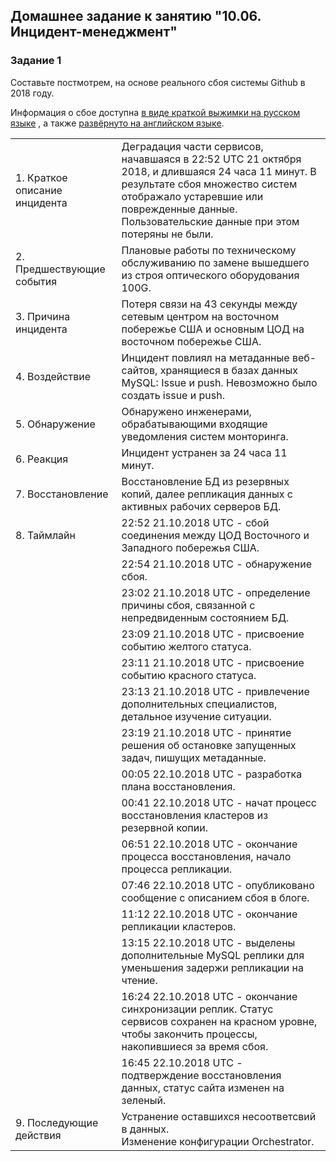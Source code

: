 ## Домашнее задание к занятию "10.06. Инцидент-менеджмент"

### Задание 1

Составьте постмотрем, на основе реального сбоя системы Github в 2018 году.

Информация о сбое доступна [в виде краткой выжимки на русском языке](https://habr.com/ru/post/427301/) , а
также [развёрнуто на английском языке](https://github.blog/2018-10-30-oct21-post-incident-analysis/).  

|       |       |
|:-------|:-------|
|1. Краткое описание инцидента  |Деградация части сервисов, начавшаяся в 22:52 UTC 21 октября 2018, и длившаяся 24 часа 11 минут. В результате сбоя множество систем отображало устаревшие или поврежденные данные. Пользовательские данные при этом потеряны не были.|
|2. Предшествующие события  |Плановые работы по техническому обслуживанию по замене вышедшего из строя оптического оборудования 100G.|
|3. Причина инцидента  |Потеря связи на 43 секунды между сетевым центром на восточном побережье США и основным ЦОД на восточном побережье США.|
|4. Воздействие        |Инцидент повлиял на метаданные веб-сайтов, хранящиеся в базах данных MySQL: Issue и push. Невозможно было создать issue и push.|
|5. Обнаружение        |Обнаружено инженерами, обрабатывающими входящие уведомления систем монторинга.|
|6. Реакция            |Инцидент устранен за 24 часа 11 минут.|
|7. Восстановление     |Восстановление БД из резервных копий, далее репликация данных с активных рабочих серверов БД.|
|8. Таймлайн           |22:52 21.10.2018 UTC - сбой соединения между ЦОД Восточного и Западного побережья США.|
|                      |22:54 21.10.2018 UTC - обнаружение сбоя. |
|                      |23:02 21.10.2018 UTC - определение причины сбоя, связанной с непредвиденным состоянием БД. |
|                      |23:09 21.10.2018 UTC - присвоение событию желтого статуса.|
|                      |23:11 21.10.2018 UTC - присвоение событию красного статуса.|
|                      |23:13 21.10.2018 UTC - привлечение дополнительных специалистов, детальное изучение ситуации.|
|                      |23:19 21.10.2018 UTC - принятие решения об остановке запущенных задач, пишущих метаданные.|
|                      |00:05 22.10.2018 UTC - разработка плана восстановления.|
|                      |00:41 22.10.2018 UTC - начат процесс восстановления кластеров из резервной копии.|
|                      |06:51 22.10.2018 UTC - окончание процесса восстановления, начало процесса репликации.|
|                      |07:46 22.10.2018 UTC - опубликовано сообщение с описанием сбоя в блоге.|
|                      |11:12 22.10.2018 UTC - окончание репликации кластеров.|
|                      |13:15 22.10.2018 UTC - выделены дополнительные MySQL реплики для уменьшения задержи репликации на чтение.|
|                      |16:24 22.10.2018 UTC - окончание синхронизации реплик. Статус сервисов сохранен на красном уровне, чтобы закончить процессы, накопившиеся за время сбоя.|
|                      |16:45 22.10.2018 UTC - подтверждение восстановления данных, статус сайта изменен на зеленый.|
|9. Последующие действия|Устранение оставшихся несоответсвий в данных.  <br>Изменение конфигурации Orchestrator.|

